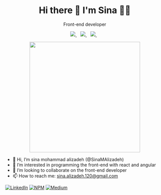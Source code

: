 

<h1 align='center'>
  Hi there 👋 I'm Sina 👨‍💻
</h1>

<p align='center'>
 Front-end developer
</p>

<p align='center'>
  
  <a href="https://www.linkedin.com/in/sina-mohammad-alizadeh-saeed-4436b68a/">
    <img src="https://img.shields.io/badge/linkedin-%230077B5.svg?&style=for-the-badge&logo=linkedin&logoColor=white" />
  </a>&nbsp;&nbsp;
  <a href="https://www.npmjs.com/~sina_mas">
    <img src="https://img.shields.io/badge/NPM-%23CB3837.svg?style=for-the-badge&logo=npm&logoColor=white" />        
  </a>&nbsp;&nbsp;
  <a href="https://medium.com/@sina.alizadeh120">
    <img src="https://img.shields.io/badge/NPM-%23CB3837.svg?style=for-the-badge&logo=npm&logoColor=white" />        
  </a>&nbsp;&nbsp;
  
</p>


<p align='center'>
  <a href="#"><img src="https://github-readme-stats.vercel.app/api?username=alexandresanlim&show_icons=true&count_private=true&theme=dark" width="350"></a>
</p>


- 👋 Hi, I’m sina mohammad alizadeh (@SinaMAlizadeh)  
- 👀 I’m interested in programming the front-end with react and angular
- 💞️ I’m looking to collaborate on the front-end developer 
- 📫 How to reach me: sina.alizadeh.120@gmail.com

[![LinkedIn](https://img.shields.io/badge/linkedin-%230077B5.svg?style=for-the-badge&logo=linkedin&logoColor=white)](https://www.linkedin.com/in/sina-mohammad-alizadeh-saeed-4436b68a/)
[![NPM](https://img.shields.io/badge/NPM-%23CB3837.svg?style=for-the-badge&logo=npm&logoColor=white)](https://www.npmjs.com/~sina_mas)
[![Medium](https://img.shields.io/badge/Medium-12100E?style=for-the-badge&logo=medium&logoColor=white)](https://medium.com/@sina.alizadeh120)




<!---
SinaMAlizadeh/SinaMAlizadeh is a ✨ special ✨ repository because its `README.md` (this file) appears on your GitHub profile.
You can click the Preview link to take a look at your changes.
--->

